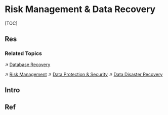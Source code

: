 # Risk Management & Data Recovery

[TOC]



## Res
### Related Topics
↗ [Database Recovery](⚜️%20Database%20System%20Design/📌%20DBMS%20Design/Physical%20Database%20Design/Transaction%20Management/Database%20Recovery/Database%20Recovery.md)

↗ [Risk Management](../../../CyberSecurity/⛈️%20Risk%20Management/Risk%20Management.md)
↗ [Data Protection & Security](../../../CyberSecurity/Data%20Security/Data%20Protection%20&%20Security/Data%20Protection%20&%20Security.md)
↗ [Data Disaster Recovery](../../../CyberSecurity/Data%20Security/Data%20Protection%20&%20Security/Data%20Disaster%20Recovery/Data%20Disaster%20Recovery.md)



## Intro


## Ref

